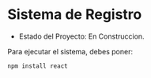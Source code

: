 <h1>Sistema de Registro</h1>

- Estado del Proyecto: En Construccion.

Para ejecutar el sistema, debes poner:

```npm install react```
